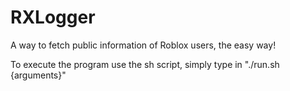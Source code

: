 # RXLogger
A way to fetch public information of Roblox users, the easy way!

To execute the program use the sh script, simply type in "./run.sh {arguments}"
